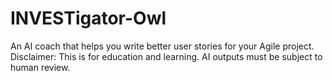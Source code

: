 # INVESTigator-Owl
An AI coach that helps you write better user stories for your Agile project. Disclaimer: This is for education and learning. AI outputs must be subject to human review.
